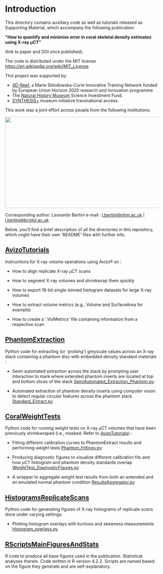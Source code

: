 # Introduction 

This directory contains auxiliary code as well as tutorials released as Supporting Material, which accompany the following publication:

**"How to quantify and minimise error in coral skeletal density estimates using X-ray µCT"**

(link to paper and DOI once published).

The code is distributed under the MIT license https://en.wikipedia.org/wiki/MIT_License

This project was supported by:
- [4D-Reef](https://www.4d-reef.eu/), a Marie Skłodowska-Curie Innovative Training Network funded by European Union Horizon 2020 research and innovation programme
- The [Natural History Museum](https://www.nhm.ac.uk/) Science Investment Fund. 
- [SYNTHESIS+](https://www.synthesys.info/) museum initiative transnational access.

This work was a joint effort across people from the following institutions:
<p align="center">
  <img src="https://github.com/LeoBertiniNHM/CoralMethodsPaper/blob/main/PhantomExtraction/GIFs/LogoInstitutions.png" height="300" width="600" >
</p>


Corresponding author: Leonardo Bertini 
e-mail :  l.bertini@nhm.ac.uk  | l.bertini@bristol.ac.uk

Below, you'll find a brief description of all the directories in this repository, which might have their own 'README' files with further info.

## [AvizoTutorials](https://github.com/LeoBertiniNHM/CoralMethodsPaper/blob/main/AvizoTutorials)

Instructions for X-ray volume operations using Avizo® on :

- How to align replicate X-ray µCT scans

- How to segment X-ray volumes and shrinkwrap them quickly

- How to export 16-bit single-binned histogram datasets for large X-ray volumes

- How to extract volume metrics (e.g., Volume and SurfaceArea for example)

- How to create a '.VolMetrics' file containing information from a respective scan

## [PhantomExtraction](https://github.com/LeoBertiniNHM/CoralMethodsPaper/blob/main/PhantomExtraction)

Python code for extracting (or 'probing') greyscale values across an X-ray stack containing a phantom disc with embedded density standard materials :

- Semi-automated extraction across the stack by prompting user interaction to mark where extended phantom inserts are located at top and bottom slices of the stack [SemiAutomated_Extraction_Phantom.py](https://github.com/LeoBertiniNHM/CoralMethodsPaper/blob/main/PhantomExtraction/SemiAutomated_Extraction_Phantom.py). 

- Automated extraction of phantom density inserts using computer vision to detect regular circular features across the phantom stack [Standard_Extract.py](https://github.com/LeoBertiniNHM/CoralMethodsPaper/blob/main/PhantomExtraction/ExtractStandard.py)

## [CoralWeightTests](https://github.com/LeoBertiniNHM/CoralMethodsPaper/blob/main/CoralWeightTests)
Python code for running weight tests on X-ray µCT volumes that have been previously shrinkwraped (i.e., masked. Refer to [AvizoTutorials](https://github.com/LeoBertiniNHM/CoralMethodsPaper/blob/main/AvizoTutorials)) :

- Fitting different calibration curves to PhantomExtract results and performing weight tests [Phantom_Fittings.py](https://github.com/LeoBertiniNHM/CoralMethodsPaper/blob/main/CoralWeightTests/Phantom_Fittings.py)

- Producing diagnostic figures to visualize different calibration fits and how µCT histogram and phantom density standards overlap [WeightTest_DiagnosticFigures.py](https://github.com/LeoBertiniNHM/CoralMethodsPaper/blob/main/CoralWeightTests/WeightTest_DiagnosticFigures.py)

- A wrapper to aggregate weight test results from both an extended and an emulated normal phantom condition [ResultsAggregator.py](https://github.com/LeoBertiniNHM/CoralMethodsPaper/blob/main/CoralWeightTests/ResultsAggregator.py)

## [HistogramsReplicateScans](https://github.com/LeoBertiniNHM/CoralMethodsPaper/blob/main/HistogramsReplicateScans)
Python code for generating figures of X-ray histograms of replicate scans done under varying settings:

- Plotting histogram overlays with kurtosis and skewness measurements [Histogram_overlays.py](https://github.com/LeoBertiniNHM/CoralMethodsPaper/blob/main/HistogramsReplicateScans/Histogram_overlays.py)

## [RScriptsMainFiguresAndStats](https://github.com/LeoBertiniNHM/CoralMethodsPaper/blob/main/RScriptsMainFiguresAndStats)

R code to produce all base figures used in the publication. Statistical analyses therein. 
Code written in R version 4.2.2.
Scripts are named based on the figure they generate and are self-explanatory. 


